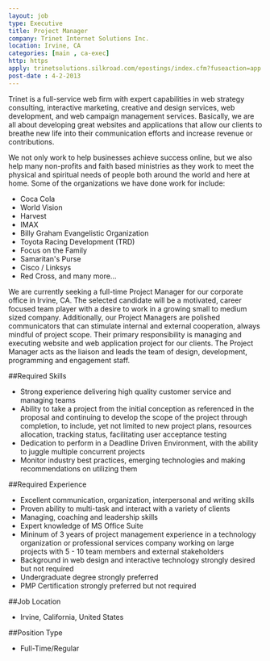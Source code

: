 ```yaml
---
layout: job
type: Executive
title: Project Manager
company: Trinet Internet Solutions Inc.
location: Irvine, CA
categories: [main , ca-exec]
http: https
apply: trinetsolutions.silkroad.com/epostings/index.cfm?fuseaction=app.dspjob&jobid=215412&company_id=15907&version=1
post-date : 4-2-2013
---
```


Trinet is a full-service web firm with expert capabilities in web strategy consulting, interactive marketing, creative and design services, web development, and web campaign management services. Basically, we are all about developing great websites and applications that allow our clients to breathe new life into their communication efforts and increase revenue or contributions. 

We not only work to help businesses achieve success online, but we also help many non-profits and faith based ministries as they work to meet the physical and spiritual needs of people both around the world and here at home.  Some of the organizations we have done work for include: 

* Coca Cola
* World Vision
* Harvest
* IMAX
* Billy Graham Evangelistic Organization
* Toyota Racing Development (TRD)
* Focus on the Family
* Samaritan's Purse
* Cisco / Linksys
* Red Cross, and many more…

We are currently seeking a full-time Project Manager for our corporate office in Irvine, CA.  The selected candidate will be a motivated, career focused team player with a desire to work in a growing small to medium sized company.  Additionally, our Project Managers are polished communicators that can stimulate internal and external cooperation, always mindful of project scope.  Their primary responsibility is managing and executing website and web application project for our clients.  The Project Manager acts as the liaison and leads the team of design, development, programming and engagement staff.
  
##Required Skills

* Strong experience delivering high quality customer service and managing teams
* Ability to take a project from the initial conception as referenced in the proposal and continuing to develop the scope of the project through completion, to include, yet not limited to new project plans, resources allocation, tracking status, facilitating user acceptance testing
* Dedication to perform in a Deadline Driven Environment, with the ability to juggle multiple concurrent projects
* Monitor industry best practices, emerging technologies and making recommendations on utilizing them
    
##Required Experience

* Excellent communication, organization, interpersonal and writing skills
* Proven ability to multi-task and interact with a variety of clients
* Managing, coaching and leadership skills
* Expert knowledge of MS Office Suite
* Mininum of 3 years of project management experience in a technology organization or professional services company working on large projects with 5 - 10 team members and external stakeholders
* Background in web design and interactive technology strongly desired but not required
* Undergraduate degree strongly preferred
* PMP Certification strongly preferred but not required
    
##Job Location
    
* Irvine, California, United States 

##Position Type
    
* Full-Time/Regular 